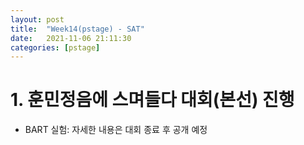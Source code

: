 ```yaml
---
layout: post
title:  "Week14(pstage) - SAT"
date:   2021-11-06 21:11:30
categories: [pstage]
---
```

 
# 1. 훈민정음에 스며들다 대회(본선) 진행
* BART 실험: 자세한 내용은 대회 종료 후 공개 예정